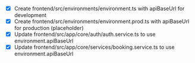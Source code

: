 - [x] Create frontend/src/environments/environment.ts with apiBaseUrl for development
- [x] Create frontend/src/environments/environment.prod.ts with apiBaseUrl for production (placeholder)
- [x] Update frontend/src/app/core/auth/auth.service.ts to use environment.apiBaseUrl
- [x] Update frontend/src/app/core/services/booking.service.ts to use environment.apiBaseUrl
